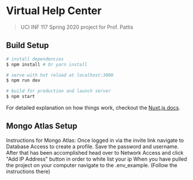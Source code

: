 # Virtual Help Center

> UCI INF 117 Spring 2020 project for Prof. Pattis

## Build Setup

``` bash
# install dependencies
$ npm install # Or yarn install

# serve with hot reload at localhost:3000
$ npm run dev

# build for production and launch server
$ npm start
```

For detailed explanation on how things work, checkout the [Nuxt.js docs](https://github.com/nuxt/nuxt.js).

## Mongo Atlas Setup
Instructions for Mongo Atlas:
Once logged in via the invite link navigate to Database Access to create a profile. Save the password and username.
After that has been accomplished head over to Network Access and click "Add IP Address" button in order to white list your ip
When you have pulled the project on your computer navigate to the .env_example. (Follow the instructions there)
